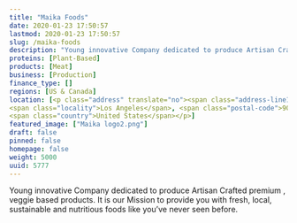 ```yaml
---
title: "Maika Foods"
date: 2020-01-23 17:50:57
lastmod: 2020-01-23 17:50:57
slug: /maika-foods
description: "Young innovative Company dedicated to produce Artisan Crafted premium , veggie based products. It is our Mission to provide you with fresh, local, sustainable and nutritious foods like you’ve never seen before."
proteins: [Plant-Based]
products: [Meat]
business: [Production]
finance_type: []
regions: [US & Canada]
location: [<p class="address" translate="no"><span class="address-line1">Lacy Street</span><br>
<span class="locality">Los Angeles</span>, <span class="postal-code">90031</span><br>
<span class="country">United States</span></p>]
featured_image: ["Maika logo2.png"]
draft: false
pinned: false
homepage: false
weight: 5000
uuid: 5777
---
```

<p>Young innovative Company dedicated to produce Artisan Crafted premium , veggie based products. It is our Mission to provide you with fresh, local, sustainable and nutritious foods like you’ve never seen before.</p>
